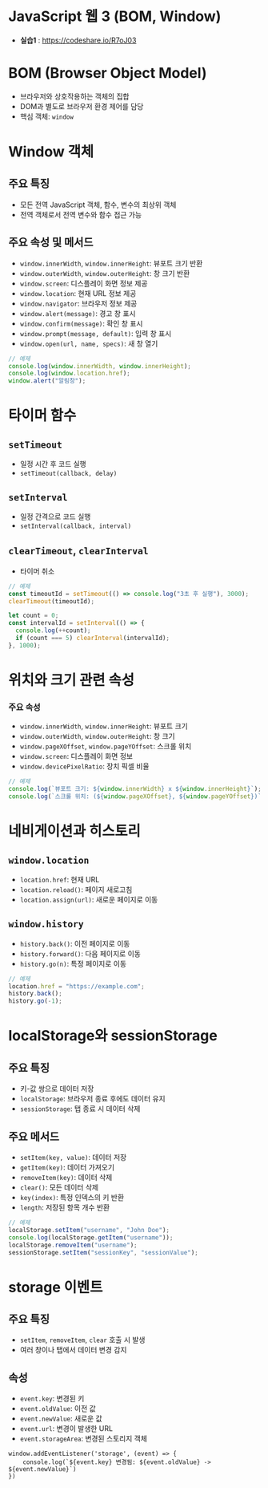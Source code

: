# JavaScript 웹 3 (BOM, Window)

- **실습1** : https://codeshare.io/R7oJ03

# BOM (Browser Object Model)

- 브라우저와 상호작용하는 객체의 집합
- DOM과 별도로 브라우저 환경 제어를 담당
- 핵심 객체: `window`

# Window 객체

## 주요 특징

- 모든 전역 JavaScript 객체, 함수, 변수의 최상위 객체
- 전역 객체로서 전역 변수와 함수 접근 가능

## 주요 속성 및 메서드

- `window.innerWidth`, `window.innerHeight`: 뷰포트 크기 반환
- `window.outerWidth`, `window.outerHeight`: 창 크기 반환
- `window.screen`: 디스플레이 화면 정보 제공
- `window.location`: 현재 URL 정보 제공
- `window.navigator`: 브라우저 정보 제공
- `window.alert(message)`: 경고 창 표시
- `window.confirm(message)`: 확인 창 표시
- `window.prompt(message, default)`: 입력 창 표시
- `window.open(url, name, specs)`: 새 창 열기

```jsx
// 예제
console.log(window.innerWidth, window.innerHeight);
console.log(window.location.href);
window.alert("알림창");
```

# 타이머 함수

## `setTimeout`

- 일정 시간 후 코드 실행
- `setTimeout(callback, delay)`

## `setInterval`

- 일정 간격으로 코드 실행
- `setInterval(callback, interval)`

## `clearTimeout`, `clearInterval`

- 타이머 취소

```jsx
// 예제
const timeoutId = setTimeout(() => console.log("3초 후 실행"), 3000);
clearTimeout(timeoutId);

let count = 0;
const intervalId = setInterval(() => {
  console.log(++count);
  if (count === 5) clearInterval(intervalId);
}, 1000);
```

# 위치와 크기 관련 속성

### 주요 속성

- `window.innerWidth`, `window.innerHeight`: 뷰포트 크기
- `window.outerWidth`, `window.outerHeight`: 창 크기
- `window.pageXOffset`, `window.pageYOffset`: 스크롤 위치
- `window.screen`: 디스플레이 화면 정보
- `window.devicePixelRatio`: 장치 픽셀 비율

```jsx
// 예제
console.log(`뷰포트 크기: ${window.innerWidth} x ${window.innerHeight}`);
console.log(`스크롤 위치: (${window.pageXOffset}, ${window.pageYOffset})`);
```

# 네비게이션과 히스토리

## `window.location`

- `location.href`: 현재 URL
- `location.reload()`: 페이지 새로고침
- `location.assign(url)`: 새로운 페이지로 이동

## `window.history`

- `history.back()`: 이전 페이지로 이동
- `history.forward()`: 다음 페이지로 이동
- `history.go(n)`: 특정 페이지로 이동

```jsx
// 예제
location.href = "https://example.com";
history.back();
history.go(-1);
```

# localStorage와 sessionStorage

## 주요 특징

- 키-값 쌍으로 데이터 저장
- `localStorage`: 브라우저 종료 후에도 데이터 유지
- `sessionStorage`: 탭 종료 시 데이터 삭제

## 주요 메서드

- `setItem(key, value)`: 데이터 저장
- `getItem(key)`: 데이터 가져오기
- `removeItem(key)`: 데이터 삭제
- `clear()`: 모든 데이터 삭제
- `key(index)`: 특정 인덱스의 키 반환
- `length`: 저장된 항목 개수 반환

```jsx
// 예제
localStorage.setItem("username", "John Doe");
console.log(localStorage.getItem("username"));
localStorage.removeItem("username");
sessionStorage.setItem("sessionKey", "sessionValue");
```

# storage 이벤트

## 주요 특징

- `setItem`, `removeItem`, `clear` 호출 시 발생
- 여러 창이나 탭에서 데이터 변경 감지

## 속성

- `event.key`: 변경된 키
- `event.oldValue`: 이전 값
- `event.newValue`: 새로운 값
- `event.url`: 변경이 발생한 URL
- `event.storageArea`: 변경된 스토리지 객체

```
window.addEventListener('storage', (event) => {
    console.log(`${event.key} 변경됨: ${event.oldValue} -> ${event.newValue}`)
})
```
